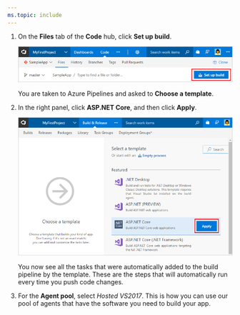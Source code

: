 ```yaml
---
ms.topic: include
---
```


1. On the **Files** tab of the **Code** hub, click **Set up build**.

   ![Screenshot showing button to set up build for a repository](_img/set-up-first-build-from-code-hub.png)

   You are taken to Azure Pipelines and asked to **Choose a template**.

2. In the right panel, click **ASP.NET Core**, and then click **Apply**.

   ![Screenshot showing dotnet core template](../aspnet/_shared/_img/apply-aspnet-core-build-template.png)

   You now see all the tasks that were automatically added to the build pipeline by the template. These are the steps that will automatically run every time you push code changes.

3. For the **Agent pool**, select _Hosted VS2017_. This is how you can use our pool of agents that have the software you need to build your app.
